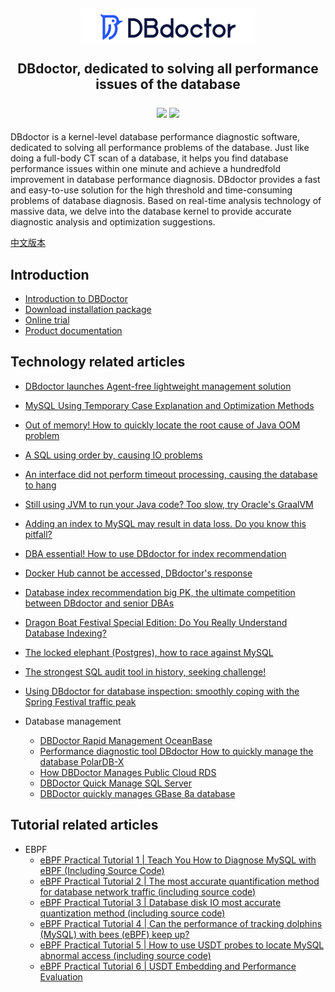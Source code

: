 <h2 align="center">

  <img width="280" src="./images/logo.png" >
    <p> DBdoctor, dedicated to solving all performance issues of the database </p>

  <div align="center">
    <a>
        <img src="https://img.shields.io/badge/author-DBdoctor-DAS.svg">
    </a>
    <a>
        <img src="https://img.shields.io/github/license/DBdoctor-DAS/DBdoctor.svg">
    </a>
  </div>
</h2>
DBdoctor is a kernel-level database performance diagnostic software, dedicated to solving all performance problems of the database.
Just like doing a full-body CT scan of a database, it helps you find database performance issues within one minute and achieve a hundredfold improvement in database performance diagnosis.
DBdoctor provides a fast and easy-to-use solution for the high threshold and time-consuming problems of database diagnosis.
Based on real-time analysis technology of massive data, we delve into the database kernel to provide accurate diagnostic analysis and optimization suggestions.

[中文版本](./README.CN.md)

## Introduction

- [Introduction to DBDoctor](https://github.com/juhaokan/DBdoctor/blob/main/articles/EnglishVersion/dbdoctor-introduce.md)
- [Download installation package](https://www.dbdoctor.cn/h-col-133.html)
- [Online trial](https://demo.dbdoctor.cn/)
- [Product documentation](https://demo.dbdoctor.cn/modules/dbDoctor/mdPreview/index.html?readme=help#/)

## Technology related articles
- [DBdoctor launches Agent-free lightweight management solution](https://github.com/juhaokan/DBdoctor/blob/main/articles/EnglishVersion/DbdoctorIntroducesAgentlessLightweightManagementSolution.md)
- [MySQL Using Temporary Case Explanation and Optimization Methods](https://github.com/juhaokan/DBdoctor/blob/main/articles/EnglishVersion/MySQLUsingTemporary.md)
- [Out of memory! How to quickly locate the root cause of Java OOM problem](https://github.com/juhaokan/DBdoctor/blob/main/articles/EnglishVersion/OutOfMemory.md)
- [A SQL using order by, causing IO problems](https://github.com/juhaokan/DBdoctor/blob/main/articles/EnglishVersion/AnSqlLineUsesOrderBy.md)
- [An interface did not perform timeout processing, causing the database to hang](https://github.com/juhaokan/DBdoctor/blob/main/articles/EnglishVersion/AnInterfaceDidNotTimeOut.md)
- [Still using JVM to run your Java code? Too slow, try Oracle's GraalVM](https://github.com/juhaokan/DBdoctor/blob/main/articles/EnglishVersion/StillRunningYourJavaCodeWithTheJvm.md)
- [Adding an index to MySQL may result in data loss. Do you know this pitfall?](https://github.com/juhaokan/DBdoctor/blob/main/articles/EnglishVersion/MysqlCanLoseDataByAddingAnIndex.md)
- [DBA essential! How to use DBdoctor for index recommendation](https://github.com/juhaokan/DBdoctor/blob/main/articles/EnglishVersion/HowDoIUseDbdoctorForIndexRecommendations.md)
- [Docker Hub cannot be accessed, DBdoctor's response](https://github.com/juhaokan/DBdoctor/blob/main/articles/EnglishVersion/DockerhubCannotBeAccessed.md)
- [Database index recommendation big PK, the ultimate competition between DBdoctor and senior DBAs](https://github.com/juhaokan/DBdoctor/blob/main/articles/EnglishVersion/DatabaseIndexRecommendedLargePk.md)
- [Dragon Boat Festival Special Edition: Do You Really Understand Database Indexing?](https://github.com/juhaokan/DBdoctor/blob/main/articles/EnglishVersion/DoYouReallyKnowAnythingAboutDatabaseIndexing.md)
- [The locked elephant (Postgres), how to race against MySQL](https://github.com/juhaokan/DBdoctor/blob/main/articles/EnglishVersion/TheChainedElephant.md)
- [The strongest SQL audit tool in history, seeking challenge!](https://github.com/juhaokan/DBdoctor/blob/main/articles/EnglishVersion/TheMostPowerfulSqlAuditToolEver.md)
- [Using DBdoctor for database inspection: smoothly coping with the Spring Festival traffic peak](https://github.com/juhaokan/DBdoctor/blob/main/articles/EnglishVersion/CopeWithTheSpringFestivalTrafficPeak.md)

- Database management
    - [DBDoctor Rapid Management OceanBase](https://github.com/juhaokan/DBdoctor/blob/main/articles/EnglishVersion/DbdoctorQuicklyManagesOceanbase.md)
    - [Performance diagnostic tool DBdoctor How to quickly manage the database PolarDB-X](https://github.com/juhaokan/DBdoctor/blob/main/articles/EnglishVersion/DbdoctorQuicklyManagesPolardb-x.md)
    - [How DBDoctor Manages Public Cloud RDS](https://github.com/juhaokan/DBdoctor/blob/main/articles/EnglishVersion/HowDoesDbdoctorManagePublicCloudRds.md)
    - [DBDoctor Quick Manage SQL Server](https://github.com/juhaokan/DBdoctor/blob/main/articles/EnglishVersion/DbdoctorQuicklyManagesSqlServer.md)
    - [DBDoctor quickly manages GBase 8a database](https://github.com/juhaokan/DBdoctor/blob/main/articles/EnglishVersion/DbdoctorQuicklyManageGbase.md)

## Tutorial related articles

- EBPF
    - [eBPF Practical Tutorial 1 | Teach You How to Diagnose MySQL with eBPF (Including Source Code)](https://github.com/juhaokan/DBdoctor/blob/main/articles/EnglishVersion/EBPF01.md)
    - [eBPF Practical Tutorial 2 | The most accurate quantification method for database network traffic (including source code)](https://github.com/juhaokan/DBdoctor/blob/main/articles/EnglishVersion/EBPF02.md)
    - [eBPF Practical Tutorial 3 | Database disk IO most accurate quantization method (including source code)](https://github.com/juhaokan/DBdoctor/blob/main/articles/EnglishVersion/EBPF03.md)
    - [eBPF Practical Tutorial 4 | Can the performance of tracking dolphins (MySQL) with bees (eBPF) keep up?](https://github.com/juhaokan/DBdoctor/blob/main/articles/EnglishVersion/UseEbpfToTrackMysql.md)
    - [eBPF Practical Tutorial 5 | How to use USDT probes to locate MySQL abnormal access (including source code)](https://github.com/juhaokan/DBdoctor/blob/main/articles/EnglishVersion/EBPF05.md)
    - [eBPF Practical Tutorial 6 | USDT Embedding and Performance Evaluation](https://github.com/juhaokan/DBdoctor/blob/main/articles/EnglishVersion/EBPF06.md)
    
